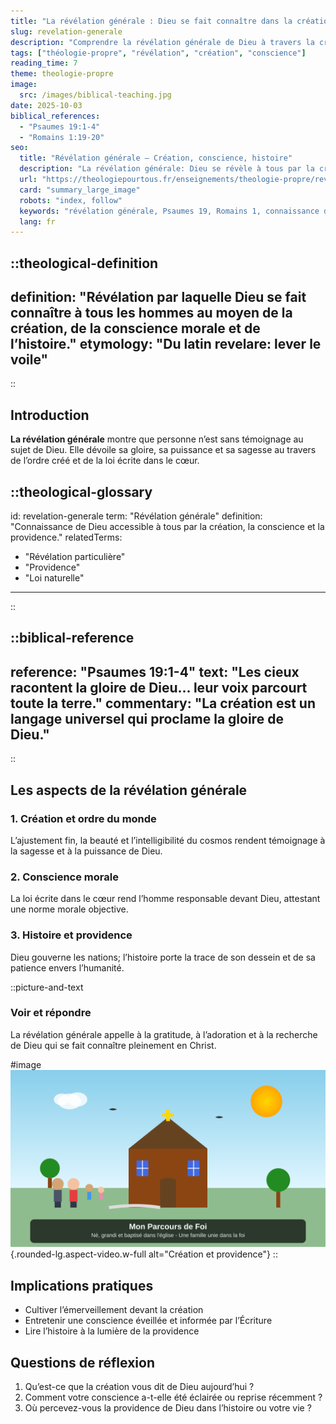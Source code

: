 ```yaml
---
title: "La révélation générale : Dieu se fait connaître dans la création"
slug: revelation-generale
description: "Comprendre la révélation générale de Dieu à travers la création, la conscience et l’histoire."
tags: ["théologie-propre", "révélation", "création", "conscience"]
reading_time: 7
theme: theologie-propre
image:
  src: /images/biblical-teaching.jpg
date: 2025-10-03
biblical_references:
  - "Psaumes 19:1-4"
  - "Romains 1:19-20"
seo:
  title: "Révélation générale — Création, conscience, histoire"
  description: "La révélation générale: Dieu se révèle à tous par la création, la conscience et la providence. Psaumes 19; Romains 1."
  url: "https://theologiepourtous.fr/enseignements/theologie-propre/revelation-generale"
  card: "summary_large_image"
  robots: "index, follow"
  keywords: "révélation générale, Psaumes 19, Romains 1, connaissance de Dieu, création, conscience"
  lang: fr
---
```


::theological-definition
---
definition: "Révélation par laquelle Dieu se fait connaître à tous les hommes au moyen de la création, de la conscience morale et de l’histoire."
etymology: "Du latin revelare: lever le voile"
---
::

## Introduction

<theological-glossary-anchor term="révélation générale">**La révélation générale**</theological-glossary-anchor> montre que personne n’est sans témoignage au sujet de Dieu. Elle dévoile sa gloire, sa puissance et sa sagesse au travers de l’ordre créé et de la loi écrite dans le cœur.

::theological-glossary
---
id: revelation-generale
term: "Révélation générale"
definition: "Connaissance de Dieu accessible à tous par la création, la conscience et la providence."
relatedTerms:
  - "Révélation particulière"
  - "Providence"
  - "Loi naturelle"
---
::

::biblical-reference
---
reference: "Psaumes 19:1-4"
text: "Les cieux racontent la gloire de Dieu... leur voix parcourt toute la terre."
commentary: "La création est un langage universel qui proclame la gloire de Dieu."
---
::

## Les aspects de la révélation générale

### 1. Création et ordre du monde
L’ajustement fin, la beauté et l’intelligibilité du cosmos rendent témoignage à la sagesse et à la puissance de Dieu.

### 2. Conscience morale
La loi écrite dans le cœur rend l’homme responsable devant Dieu, attestant une norme morale objective.

### 3. Histoire et providence
Dieu gouverne les nations; l’histoire porte la trace de son dessein et de sa patience envers l’humanité.

::picture-and-text
### Voir et répondre
La révélation générale appelle à la gratitude, à l’adoration et à la recherche de Dieu qui se fait connaître pleinement en Christ.

#image
![Création](/images/faith-journey.jpg){.rounded-lg.aspect-video.w-full alt="Création et providence"}
::

## Implications pratiques
- Cultiver l’émerveillement devant la création
- Entretenir une conscience éveillée et informée par l’Écriture
- Lire l’histoire à la lumière de la providence

## Questions de réflexion
1. Qu’est-ce que la création vous dit de Dieu aujourd’hui ?
2. Comment votre conscience a-t-elle été éclairée ou reprise récemment ?
3. Où percevez-vous la providence de Dieu dans l’histoire ou votre vie ?
